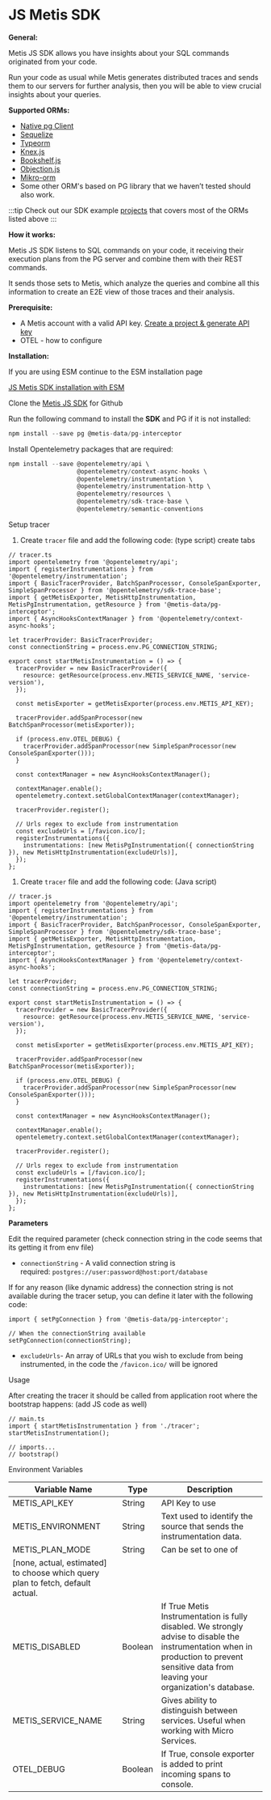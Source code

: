 # JS Metis SDK

**General:**

Metis JS SDK allows you have insights about your SQL commands originated from your code.

Run your code as usual while Metis generates distributed traces and sends them to our servers for further analysis, then you will be able to view crucial insights about your queries.

**Supported ORMs:**

- [Native pg Client](https://www.npmjs.com/package/pg)
- [Sequelize](https://www.npmjs.com/package/sequelize)
- [Typeorm](https://www.npmjs.com/package/typeorm)
- [Knex.js](https://www.npmjs.com/package/knex)
- [Bookshelf.js](https://www.npmjs.com/package/bookshelf)
- [Objection.js](https://www.npmjs.com/package/objection)
- [Mikro-orm](https://www.npmjs.com/package/mikro-orm)
- Some other ORM's based on PG library that we haven’t tested should also work.

:::tip
Check out our SDK example [projects](https://github.com/metis-data/metis-js-collectors/tree/main/examples) that covers most of the ORMs listed above
:::

**How it works:**

Metis JS SDK listens to SQL commands on your code, it receiving their execution plans from the PG server and combine them with their REST commands.

It sends those sets to Metis, which analyze the queries and combine all this information to create an E2E view of those traces and their analysis.

**Prerequisite:**

- A Metis account with a valid API key. [Create a project & generate API key](../Create%20a%20project%20&%20generate%20API%20key.md)
- OTEL - how to configure

**Installation:**

If you are using ESM continue to the ESM installation page

[JS Metis SDK installation with ESM](./JS%20Metis%20SDK%20installation%20with%20ESM.md)

Clone the [Metis JS SDK](https://docs.metisdata.io/metis/getting-started/sdk-integration/node.js-pg) for Github

Run the following command to install the **SDK** and PG if it is not installed:

```go
npm install --save pg @metis-data/pg-interceptor
```

Install Opentelemetry packages that are required:

```go
npm install --save @opentelemetry/api \
                   @opentelemetry/context-async-hooks \
                   @opentelemetry/instrumentation \
                   @opentelemetry/instrumentation-http \
                   @opentelemetry/resources \
                   @opentelemetry/sdk-trace-base \
                   @opentelemetry/semantic-conventions
```

Setup tracer

1. Create `tracer` file and add the following code: (type script) create tabs

```tsx
// tracer.ts
import opentelemetry from '@opentelemetry/api';
import { registerInstrumentations } from '@opentelemetry/instrumentation';
import { BasicTracerProvider, BatchSpanProcessor, ConsoleSpanExporter, SimpleSpanProcessor } from '@opentelemetry/sdk-trace-base';
import { getMetisExporter, MetisHttpInstrumentation, MetisPgInstrumentation, getResource } from '@metis-data/pg-interceptor';
import { AsyncHooksContextManager } from '@opentelemetry/context-async-hooks';

let tracerProvider: BasicTracerProvider;
const connectionString = process.env.PG_CONNECTION_STRING;

export const startMetisInstrumentation = () => {
  tracerProvider = new BasicTracerProvider({
    resource: getResource(process.env.METIS_SERVICE_NAME, 'service-version'),
  });

  const metisExporter = getMetisExporter(process.env.METIS_API_KEY);

  tracerProvider.addSpanProcessor(new BatchSpanProcessor(metisExporter));

  if (process.env.OTEL_DEBUG) {
    tracerProvider.addSpanProcessor(new SimpleSpanProcessor(new ConsoleSpanExporter()));
  }

  const contextManager = new AsyncHooksContextManager();

  contextManager.enable();
  opentelemetry.context.setGlobalContextManager(contextManager);

  tracerProvider.register();

  // Urls regex to exclude from instrumentation
  const excludeUrls = [/favicon.ico/];
  registerInstrumentations({
    instrumentations: [new MetisPgInstrumentation({ connectionString }), new MetisHttpInstrumentation(excludeUrls)],
  });
};
```

1. Create `tracer` file and add the following code: (Java script)

```tsx
// tracer.js
import opentelemetry from '@opentelemetry/api';
import { registerInstrumentations } from '@opentelemetry/instrumentation';
import { BasicTracerProvider, BatchSpanProcessor, ConsoleSpanExporter, SimpleSpanProcessor } from '@opentelemetry/sdk-trace-base';
import { getMetisExporter, MetisHttpInstrumentation, MetisPgInstrumentation, getResource } from '@metis-data/pg-interceptor';
import { AsyncHooksContextManager } from '@opentelemetry/context-async-hooks';

let tracerProvider;
const connectionString = process.env.PG_CONNECTION_STRING;

export const startMetisInstrumentation = () => {
  tracerProvider = new BasicTracerProvider({
    resource: getResource(process.env.METIS_SERVICE_NAME, 'service-version'),
  });

  const metisExporter = getMetisExporter(process.env.METIS_API_KEY);

  tracerProvider.addSpanProcessor(new BatchSpanProcessor(metisExporter));

  if (process.env.OTEL_DEBUG) {
    tracerProvider.addSpanProcessor(new SimpleSpanProcessor(new ConsoleSpanExporter()));
  }

  const contextManager = new AsyncHooksContextManager();

  contextManager.enable();
  opentelemetry.context.setGlobalContextManager(contextManager);

  tracerProvider.register();

  // Urls regex to exclude from instrumentation
  const excludeUrls = [/favicon.ico/];
  registerInstrumentations({
    instrumentations: [new MetisPgInstrumentation({ connectionString }), new MetisHttpInstrumentation(excludeUrls)],
  });
};
```

**Parameters**

Edit the required parameter (check connection string in the code seems that its getting it from env file)

- `connectionString` - A valid connection string is required: `postgres://user:password@host:port/database`

If for any reason (like dynamic address) the connection string is not available during the tracer setup, you can define it later with the following code:

```tsx
import { setPgConnection } from '@metis-data/pg-interceptor';

// When the connectionString available
setPgConnection(connectionString);
```

- `excludeUrls`- An array of URLs that you wish to exclude from being instrumented, in the code the `/favicon.ico/` will be ignored

Usage

After creating the tracer it should be called from application root where the bootstrap happens: (add JS code as well)

```tsx
// main.ts
import { startMetisInstrumentation } from './tracer';
startMetisInstrumentation();

// imports...
// bootstrap()
```

Environment Variables

| Variable Name                                                                  | Type    | Description                                                                                                                                                                                |
| ------------------------------------------------------------------------------ | ------- | ------------------------------------------------------------------------------------------------------------------------------------------------------------------------------------------ |
| METIS_API_KEY                                                                  | String  | API Key to use                                                                                                                                                                             |
| METIS_ENVIRONMENT                                                              | String  | Text used to identify the source that sends the instrumentation data.                                                                                                                      |
| METIS_PLAN_MODE                                                                | String  | Can be set to one of                                                                                                                                                                       |
| [none, actual, estimated] to choose which query plan to fetch, default actual. |
| METIS_DISABLED                                                                 | Boolean | If True Metis Instrumentation is fully disabled. We strongly advise to disable the instrumentation when in production to prevent sensitive data from leaving your organization's database. |
| METIS_SERVICE_NAME                                                             | String  | Gives ability to distinguish between services. Useful when working with Micro Services.                                                                                                    |
| OTEL_DEBUG                                                                     | Boolean | If True, console exporter is added to print incoming spans to console.                                                                                                                     |
